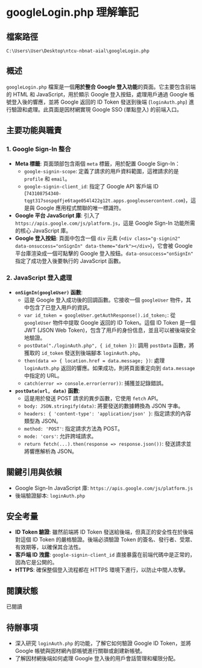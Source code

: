 # googleLogin.php 理解筆記

## 檔案路徑
`C:\Users\User\Desktop\ntcu-nbnat-aial\googleLogin.php`

## 概述
`googleLogin.php` 檔案是一個**用於整合 Google 登入功能**的頁面。它主要包含前端的 HTML 和 JavaScript，用於顯示 Google 登入按鈕，處理用戶通過 Google 帳號登入後的響應，並將 Google 返回的 ID Token 發送到後端 (`loginAuth.php`) 進行驗證和處理。此頁面是因材網實現 Google SSO (單點登入) 的前端入口。

## 主要功能與職責

### 1. Google Sign-In 整合
- **Meta 標籤**: 頁面頭部包含兩個 `meta` 標籤，用於配置 Google Sign-In：
    - `google-signin-scope`: 定義了請求的用戶資料範圍，這裡請求的是 `profile` 和 `email`。
    - `google-signin-client_id`: 指定了 Google API 客戶端 ID (`743108754340-tqgt317sospqdfje6tage054l422g12t.apps.googleusercontent.com`)，這是與 Google 應用程式關聯的唯一標識符。
- **Google 平台 JavaScript 庫**: 引入了 `https://apis.google.com/js/platform.js`，這是 Google Sign-In 功能所需的核心 JavaScript 庫。
- **Google 登入按鈕**: 頁面中包含一個 `div` 元素 (`<div class="g-signin2" data-onsuccess="onSignIn" data-theme="dark"></div>`)，它會被 Google 平台庫渲染成一個可點擊的 Google 登入按鈕。`data-onsuccess="onSignIn"` 指定了成功登入後要執行的 JavaScript 函數。

### 2. JavaScript 登入處理
- **`onSignIn(googleUser)` 函數**: 
    - 這是 Google 登入成功後的回調函數。它接收一個 `googleUser` 物件，其中包含了已登入用戶的資訊。
    - `var id_token = googleUser.getAuthResponse().id_token;`: 從 `googleUser` 物件中提取 Google 返回的 ID Token。這個 ID Token 是一個 JWT (JSON Web Token)，包含了用戶的身份信息，並且可以被後端安全地驗證。
    - `postData("./loginAuth.php", { id_token })`: 調用 `postData` 函數，將獲取的 `id_token` 發送到後端腳本 `loginAuth.php`。
    - `then(data => { location.href = data.message; })`: 處理 `loginAuth.php` 返回的響應。如果成功，則將頁面重定向到 `data.message` 中指定的 URL。
    - `catch(error => console.error(error))`: 捕獲並記錄錯誤。
- **`postData(url, data)` 函數**: 
    - 這是用於發送 POST 請求的異步函數，它使用 `fetch` API。
    - `body: JSON.stringify(data)`: 將要發送的數據轉換為 JSON 字串。
    - `headers: { 'content-type': 'application/json' }`: 指定請求的內容類型為 JSON。
    - `method: 'POST'`: 指定請求方法為 POST。
    - `mode: 'cors'`: 允許跨域請求。
    - `return fetch(...).then(response => response.json())`: 發送請求並將響應解析為 JSON。

## 關鍵引用與依賴
- Google Sign-In JavaScript 庫: `https://apis.google.com/js/platform.js`
- 後端驗證腳本: `loginAuth.php`

## 安全考量
- **ID Token 驗證**: 雖然前端將 ID Token 發送給後端，但真正的安全性在於後端對這個 ID Token 的嚴格驗證。後端必須驗證 Token 的簽名、發行者、受眾、有效期等，以確保其合法性。
- **客戶端 ID 洩露**: `google-signin-client_id` 直接暴露在前端代碼中是正常的，因為它是公開的。
- **HTTPS**: 確保整個登入流程都在 HTTPS 環境下進行，以防止中間人攻擊。

## 閱讀狀態
已閱讀

## 待辦事項
- 深入研究 `loginAuth.php` 的功能，了解它如何驗證 Google ID Token，並將 Google 帳號與因材網內部帳號進行關聯或創建新帳號。
- 了解因材網後端如何處理 Google 登入後的用戶會話管理和權限分配。
